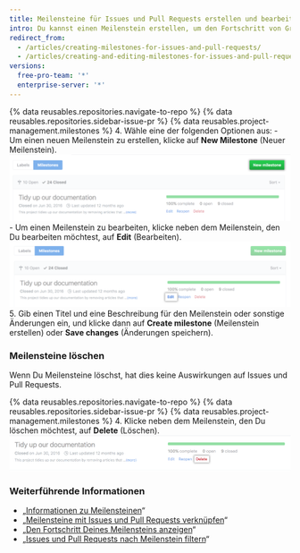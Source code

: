 ```yaml
---
title: Meilensteine für Issues und Pull Requests erstellen und bearbeiten
intro: Du kannst einen Meilenstein erstellen, um den Fortschritt von Gruppen von Issues oder Pull Requests in einem Repository zu verfolgen.
redirect_from:
  - /articles/creating-milestones-for-issues-and-pull-requests/
  - /articles/creating-and-editing-milestones-for-issues-and-pull-requests
versions:
  free-pro-team: '*'
  enterprise-server: '*'
---
```


{% data reusables.repositories.navigate-to-repo %}
{% data reusables.repositories.sidebar-issue-pr %}
{% data reusables.project-management.milestones %}
4. Wähle eine der folgenden Optionen aus:
    - Um einen neuen Meilenstein zu erstellen, klicke auf **New Milestone** (Neuer Meilenstein). ![Schaltfläche „New milestone“ (Neuer Meilenstein)](/assets/images/help/repository/new-milestone.png)
    - Um einen Meilenstein zu bearbeiten, klicke neben dem Meilenstein, den Du bearbeiten möchtest, auf **Edit** (Bearbeiten). ![Option „Edit“ (Bearbeiten) zum Bearbeiten des Meilensteins](/assets/images/help/repository/edit-milestone.png)
5. Gib einen Titel und eine Beschreibung für den Meilenstein oder sonstige Änderungen ein, und klicke dann auf **Create milestone** (Meilenstein erstellen) oder **Save changes** (Änderungen speichern).

### Meilensteine löschen

Wenn Du Meilensteine löschst, hat dies keine Auswirkungen auf Issues und Pull Requests.

{% data reusables.repositories.navigate-to-repo %}
{% data reusables.repositories.sidebar-issue-pr %}
{% data reusables.project-management.milestones %}
4. Klicke neben dem Meilenstein, den Du löschen möchtest, auf **Delete** (Löschen). ![Option „Delete“ (Löschen) zum Löschen des Meilensteins](/assets/images/help/repository/delete-milestone.png)

### Weiterführende Informationen

- „[Informationen zu Meilensteinen](/articles/about-milestones)“
- „[Meilensteine mit Issues und Pull Requests verknüpfen](/articles/associating-milestones-with-issues-and-pull-requests)“
- „[Den Fortschritt Deines Meilensteins anzeigen](/articles/viewing-your-milestone-s-progress)“
- „[Issues und Pull Requests nach Meilenstein filtern](/articles/filtering-issues-and-pull-requests-by-milestone)“
